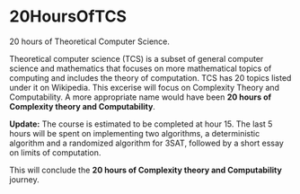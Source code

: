 # 20HoursOfTCS

20 hours of Theoretical Computer Science. 

Theoretical computer science (TCS) is a subset of general computer science and mathematics that focuses on more mathematical topics of computing and includes the theory of computation. TCS has 20 topics listed under it on Wikipedia. This excerise will focus on Complexity Theory and Computability. A more appropriate name would have been <b>20 hours of Complexity theory and Computability</b>.

<b>Update:</b>
The course is estimated to be completed at hour 15. The last 5 hours will be spent on implementing two algorithms, a deterministic algorithm and a randomized algorithm for 3SAT, followed by a short essay on limits of computation.

This will conclude the <b>20 hours of Complexity theory and Computability</b> journey.
